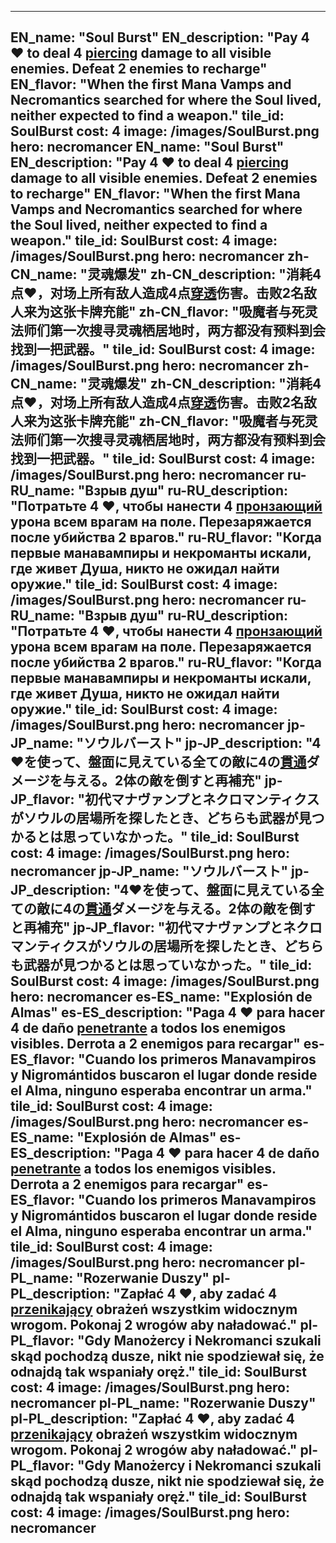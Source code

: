 ---

EN_name: "Soul Burst"
EN_description: "Pay 4 ❤️ to deal 4 <u>piercing</u> damage to all visible enemies. Defeat 2 enemies to recharge"
EN_flavor: "When the first Mana Vamps and Necromantics searched for where the Soul lived, neither expected to find a weapon."
tile_id: SoulBurst
cost: 4
image: /images/SoulBurst.png
hero: necromancer
EN_name: "Soul Burst"
EN_description: "Pay 4 ❤️ to deal 4 <u>piercing</u> damage to all visible enemies. Defeat 2 enemies to recharge"
EN_flavor: "When the first Mana Vamps and Necromantics searched for where the Soul lived, neither expected to find a weapon."
tile_id: SoulBurst
cost: 4
image: /images/SoulBurst.png
hero: necromancer
zh-CN_name: "灵魂爆发"
zh-CN_description: "消耗4点❤️，对场上所有敌人造成4点<u>穿透</u>伤害。击败2名敌人来为这张卡牌充能"
zh-CN_flavor: "吸魔者与死灵法师们第一次搜寻灵魂栖居地时，两方都没有预料到会找到一把武器。"
tile_id: SoulBurst
cost: 4
image: /images/SoulBurst.png
hero: necromancer
zh-CN_name: "灵魂爆发"
zh-CN_description: "消耗4点❤️，对场上所有敌人造成4点<u>穿透</u>伤害。击败2名敌人来为这张卡牌充能"
zh-CN_flavor: "吸魔者与死灵法师们第一次搜寻灵魂栖居地时，两方都没有预料到会找到一把武器。"
tile_id: SoulBurst
cost: 4
image: /images/SoulBurst.png
hero: necromancer
ru-RU_name: "Взрыв душ"
ru-RU_description: "Потратьте 4 ❤️, чтобы нанести 4 <u>пронзающий</u> урона всем врагам на поле. Перезаряжается после убийства 2 врагов."
ru-RU_flavor: "Когда первые манавампиры и некроманты искали, где живет Душа, никто не ожидал найти оружие."
tile_id: SoulBurst
cost: 4
image: /images/SoulBurst.png
hero: necromancer
ru-RU_name: "Взрыв душ"
ru-RU_description: "Потратьте 4 ❤️, чтобы нанести 4 <u>пронзающий</u> урона всем врагам на поле. Перезаряжается после убийства 2 врагов."
ru-RU_flavor: "Когда первые манавампиры и некроманты искали, где живет Душа, никто не ожидал найти оружие."
tile_id: SoulBurst
cost: 4
image: /images/SoulBurst.png
hero: necromancer
jp-JP_name: "ソウルバースト"
jp-JP_description: "4❤️を使って、盤面に見えている全ての敵に4の<u>貫通</u>ダメージを与える。2体の敵を倒すと再補充"
jp-JP_flavor: "初代マナヴァンプとネクロマンティクスがソウルの居場所を探したとき、どちらも武器が見つかるとは思っていなかった。"
tile_id: SoulBurst
cost: 4
image: /images/SoulBurst.png
hero: necromancer
jp-JP_name: "ソウルバースト"
jp-JP_description: "4❤️を使って、盤面に見えている全ての敵に4の<u>貫通</u>ダメージを与える。2体の敵を倒すと再補充"
jp-JP_flavor: "初代マナヴァンプとネクロマンティクスがソウルの居場所を探したとき、どちらも武器が見つかるとは思っていなかった。"
tile_id: SoulBurst
cost: 4
image: /images/SoulBurst.png
hero: necromancer
es-ES_name: "Explosión de Almas"
es-ES_description: "Paga 4 ❤️ para hacer 4 de daño <u>penetrante</u> a todos los enemigos visibles. Derrota a 2 enemigos para recargar"
es-ES_flavor: "Cuando los primeros Manavampiros y Nigromántidos buscaron el lugar donde reside el Alma, ninguno esperaba encontrar un arma."
tile_id: SoulBurst
cost: 4
image: /images/SoulBurst.png
hero: necromancer
es-ES_name: "Explosión de Almas"
es-ES_description: "Paga 4 ❤️ para hacer 4 de daño <u>penetrante</u> a todos los enemigos visibles. Derrota a 2 enemigos para recargar"
es-ES_flavor: "Cuando los primeros Manavampiros y Nigromántidos buscaron el lugar donde reside el Alma, ninguno esperaba encontrar un arma."
tile_id: SoulBurst
cost: 4
image: /images/SoulBurst.png
hero: necromancer
pl-PL_name: "Rozerwanie Duszy"
pl-PL_description: "Zapłać 4 ❤️, aby zadać 4 <u>przenikający</u> obrażeń wszystkim widocznym wrogom. Pokonaj 2 wrogów aby naładować."
pl-PL_flavor: "Gdy Manożercy i Nekromanci szukali skąd pochodzą dusze, nikt nie spodziewał się, że odnajdą tak wspaniały oręż."
tile_id: SoulBurst
cost: 4
image: /images/SoulBurst.png
hero: necromancer
pl-PL_name: "Rozerwanie Duszy"
pl-PL_description: "Zapłać 4 ❤️, aby zadać 4 <u>przenikający</u> obrażeń wszystkim widocznym wrogom. Pokonaj 2 wrogów aby naładować."
pl-PL_flavor: "Gdy Manożercy i Nekromanci szukali skąd pochodzą dusze, nikt nie spodziewał się, że odnajdą tak wspaniały oręż."
tile_id: SoulBurst
cost: 4
image: /images/SoulBurst.png
hero: necromancer
---